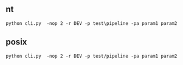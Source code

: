 
## nt
```python cli.py  -nop 2 -r DEV -p test\pipeline -pa param1 param2  ```
## posix
```python cli.py  -nop 2 -r DEV -p test/pipeline -pa param1 param2  ```
